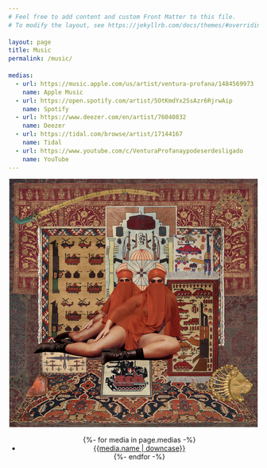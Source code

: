 ```yaml
---
# Feel free to add content and custom Front Matter to this file.
# To modify the layout, see https://jekyllrb.com/docs/themes/#overriding-theme-defaults

layout: page
title: Music
permalink: /music/

medias:
  - url: https://music.apple.com/us/artist/ventura-profana/1484569973
    name: Apple Music
  - url: https://open.spotify.com/artist/5OtKmdYx2SsAzr6RjrwAip
    name: Spotify
  - url: https://www.deezer.com/en/artist/76040832
    name: Deezer
  - url: https://tidal.com/browse/artist/17144167
    name: Tidal
  - url: https://www.youtube.com/c/VenturaProfanaypodeserdesligado
    name: YouTube
---
```


<div style="text-align: center">
  <img src="/assets/traquejos-capa-500.jpg" width="500" style="max-width: 100%"/>

  <br>

  <ul class="inline-list">
    {%- for media in page.medias -%}
      <li>
        <a href="{{media.url}}">
          {{media.name | downcase}}
        </a>
      </li>
    {%- endfor -%}
  </ul>
</div>
